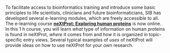 To facilitate access to bioinformatics training and introduce some basic principles to life scientists, clinicians and future bioinformaticians, SIB has developed several e-learning modules, which are freely accessible to all. The e-learning course **[neXtProt: Exploring human proteins](https://edu.sib.swiss/course/view.php?id=549)** is now online. In this 1 h course, you will learn _what_ type of information on human proteins is found in neXtProt, _where_ it comes from and _how_ it is organized in topic-specific entry views. Several typical examples of _uses_ of neXtProt will provide ideas on how to use neXtProt for your own research. 

